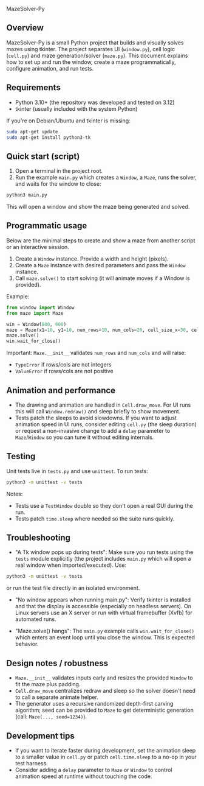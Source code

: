 MazeSolver-Py

Overview
--------
MazeSolver-Py is a small Python project that builds and visually solves mazes using tkinter. The project separates UI (`window.py`), cell logic (`cell.py`) and maze generation/solver (`maze.py`). This document explains how to set up and run the window, create a maze programmatically, configure animation, and run tests.

Requirements
------------
- Python 3.10+ (the repository was developed and tested on 3.12)
- tkinter (usually included with the system Python)

If you're on Debian/Ubuntu and tkinter is missing:

```bash
sudo apt-get update
sudo apt-get install python3-tk
```

Quick start (script)
--------------------
1. Open a terminal in the project root.
2. Run the example `main.py` which creates a `Window`, a `Maze`, runs the solver, and waits for the window to close:

```bash
python3 main.py
```

This will open a window and show the maze being generated and solved.

Programmatic usage
------------------
Below are the minimal steps to create and show a maze from another script or an interactive session.

1. Create a `Window` instance. Provide a width and height (pixels).
2. Create a `Maze` instance with desired parameters and pass the `Window` instance.
3. Call `maze.solve()` to start solving (it will animate moves if a Window is provided).

Example:

```python
from window import Window
from maze import Maze

win = Window(800, 600)
maze = Maze(x1=10, y1=10, num_rows=10, num_cols=20, cell_size_x=30, cell_size_y=30, win=win)
maze.solve()
win.wait_for_close()
```

Important: `Maze.__init__` validates `num_rows` and `num_cols` and will raise:
- `TypeError` if rows/cols are not integers
- `ValueError` if rows/cols are not positive

Animation and performance
-------------------------
- The drawing and animation are handled in `Cell.draw_move`. For UI runs this will call `Window.redraw()` and sleep briefly to show movement.
- Tests patch the sleeps to avoid slowdowns. If you want to adjust animation speed in UI runs, consider editing `cell.py` (the sleep duration) or request a non-invasive change to add a `delay` parameter to `Maze`/`Window` so you can tune it without editing internals.

Testing
-------
Unit tests live in `tests.py` and use `unittest`. To run tests:

```bash
python3 -m unittest -v tests
```

Notes:
- Tests use a `TestWindow` double so they don't open a real GUI during the run.
- Tests patch `time.sleep` where needed so the suite runs quickly.

Troubleshooting
---------------
- "A Tk window pops up during tests": Make sure you run tests using the `tests` module explicitly (the project includes `main.py` which will open a real window when imported/executed). Use:

```bash
python3 -m unittest -v tests
```

or run the test file directly in an isolated environment.

- "No window appears when running main.py": Verify tkinter is installed and that the display is accessible (especially on headless servers). On Linux servers use an X server or run with virtual framebuffer (Xvfb) for automated runs.

- "Maze.solve() hangs": The `main.py` example calls `win.wait_for_close()` which enters an event loop until you close the window. This is expected behavior.

Design notes / robustness
-------------------------
- `Maze.__init__` validates inputs early and resizes the provided `Window` to fit the maze plus padding.
- `Cell.draw_move` centralizes redraw and sleep so the solver doesn't need to call a separate animate helper.
- The generator uses a recursive randomized depth-first carving algorithm; seed can be provided to `Maze` to get deterministic generation (call: `Maze(..., seed=1234)`).

Development tips
----------------
- If you want to iterate faster during development, set the animation sleep to a smaller value in `cell.py` or patch `cell.time.sleep` to a no-op in your test harness.
- Consider adding a `delay` parameter to `Maze` or `Window` to control animation speed at runtime without touching the code.


